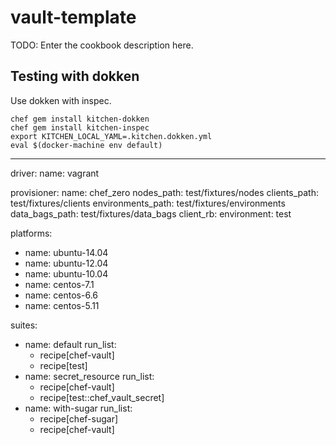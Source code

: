 # vault-template

TODO: Enter the cookbook description here.

## Testing with dokken

Use dokken with inspec.

```
chef gem install kitchen-dokken
chef gem install kitchen-inspec
export KITCHEN_LOCAL_YAML=.kitchen.dokken.yml
eval $(docker-machine env default)
```
---
driver:
  name: vagrant

provisioner:
  name: chef_zero
  nodes_path: test/fixtures/nodes
  clients_path: test/fixtures/clients
  environments_path: test/fixtures/environments
  data_bags_path: test/fixtures/data_bags
  client_rb:
    environment: test

platforms:
  - name: ubuntu-14.04
  - name: ubuntu-12.04
  - name: ubuntu-10.04
  - name: centos-7.1
  - name: centos-6.6
  - name: centos-5.11

suites:
  - name: default
    run_list:
      - recipe[chef-vault]
      - recipe[test]
  - name: secret_resource
    run_list:
      - recipe[chef-vault]
      - recipe[test::chef_vault_secret]
  - name: with-sugar
    run_list:
      - recipe[chef-sugar]
      - recipe[chef-vault]
